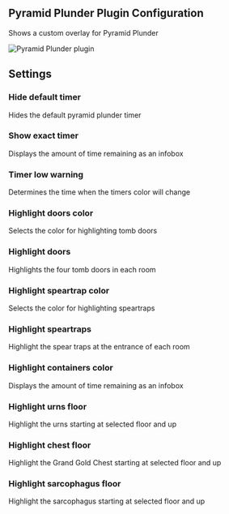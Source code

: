 ## Pyramid Plunder Plugin Configuration
Shows a custom overlay for Pyramid Plunder

![Pyramid Plunder plugin](https://user-images.githubusercontent.com/33374903/83197899-45be4b80-a10c-11ea-9963-84ca9bc7a50c.gif)

## Settings
### Hide default timer
Hides the default pyramid plunder timer

### Show exact timer
Displays the amount of time remaining as an infobox

### Timer low warning
Determines the time when the timers color will change

### Highlight doors color
Selects the color for highlighting tomb doors

### Highlight doors
Highlights the four tomb doors in each room

### Highlight speartrap color
Selects the color for highlighting speartraps

### Highlight speartraps
Highlight the spear traps at the entrance of each room

### Highlight containers color
Displays the amount of time remaining as an infobox

### Highlight urns floor
Highlight the urns starting at selected floor and up

### Highlight chest floor
Highlight the Grand Gold Chest starting at selected floor and up

### Highlight sarcophagus floor
Highlight the sarcophagus starting at selected floor and up